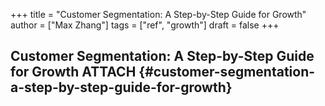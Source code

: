 +++
title = "Customer Segmentation: A Step-by-Step Guide for Growth"
author = ["Max Zhang"]
tags = ["ref", "growth"]
draft = false
+++

## Customer Segmentation: A Step-by-Step Guide for Growth <span class="tag"><span class="ATTACH">ATTACH</span></span> {#customer-segmentation-a-step-by-step-guide-for-growth}
